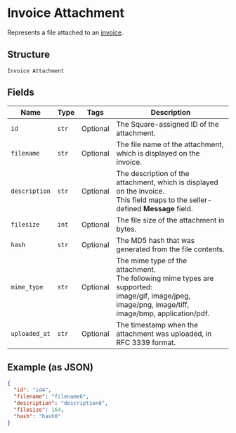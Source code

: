 
# Invoice Attachment

Represents a file attached to an [invoice](../../doc/models/invoice.md).

## Structure

`Invoice Attachment`

## Fields

| Name | Type | Tags | Description |
|  --- | --- | --- | --- |
| `id` | `str` | Optional | The Square-assigned ID of the attachment. |
| `filename` | `str` | Optional | The file name of the attachment, which is displayed on the invoice. |
| `description` | `str` | Optional | The description of the attachment, which is displayed on the invoice.<br>This field maps to the seller-defined **Message** field. |
| `filesize` | `int` | Optional | The file size of the attachment in bytes. |
| `hash` | `str` | Optional | The MD5 hash that was generated from the file contents. |
| `mime_type` | `str` | Optional | The mime type of the attachment.<br>The following mime types are supported:<br>image/gif, image/jpeg, image/png, image/tiff, image/bmp, application/pdf. |
| `uploaded_at` | `str` | Optional | The timestamp when the attachment was uploaded, in RFC 3339 format. |

## Example (as JSON)

```json
{
  "id": "id4",
  "filename": "filename6",
  "description": "description6",
  "filesize": 164,
  "hash": "hash0"
}
```

